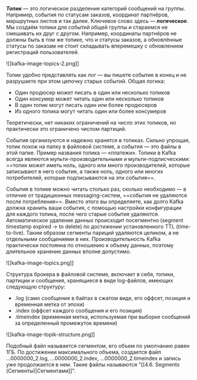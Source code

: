 **_Топик_** — это логическое разделение категорий сообщений на группы. Например, события по статусам заказов, координат партнёров, маршрутных листов и так далее.
Ключевое слово здесь — **логическое**. Мы создаём топики для событий общей группы и стараемся не смешивать их друг с другом. Например, координаты партнёров не должны быть в том же топике, что и статусы заказов, а обновлённые статусы по заказам не стоит складывать вперемешку с обновлением регистраций пользователей. 

![[kafka-image-topics-2.png]]

Топик удобно представлять как лог — вы пишете событие в конец и не разрушаете при этом цепочку старых событий. Общая логика:

- Один продюсер может писать в один или несколько топиков 
- Один консумер может читать один или несколько топиков
- В один топик могут писать один или более продюсеров
- Из одного топика могут читать один или более консумеров 

Теоретически, нет никаких ограничений на число этих топиков, но практически это ограничено числом партиций.

События организуются и надежно хранятся в топиках. Сильно упрощая, топик похож на папку в файловой системе, а события — это файлы в этой папке. Пример названия топика — «платежи». Топики в Kafka всегда являются мульти-производительными и мульти-подписческими: ==топик может иметь ноль, одного или много производителей, которые записывают в него события, а также ноль, одного или многих потребителей, которые подписываются на эти события==.  

События в топике можно читать столько раз, сколько необходимо — в отличие от традиционных messaging-систем, ==события не удаляются после потребления==. Вместо этого вы определяете, как долго Kafka должна хранить ваши события, с помощью настройки конфигурации для каждого топика, после чего старые события удаляются. 
Автоматическое удаление данных происходит посегментно (segment timestamp expired -> to delete) по достижении установленного TTL (time-to-live). Таким образом сегменты париций удаляются целиком, а не отдельными сообщениями в них.
Производительность Kafka практически постоянна по отношению к объему данных, поэтому длительное хранение данных вполне допустимо.
  
![[kafka-image-topics.png]]

Структура брокера в файловой системе, включает в себя, топики, партиции и сообщения, хранящиеся в виде log-файлов, имеющих следующую структуру:
- .log (само сообщение в байтах в сжатом виде, его оффсет, позиция и временная метка от эпохи)
- .index (оффсет каждого сообщения и его позиция)
- .timeindex (временная метка, используемая при выборке сообщений за определенный промежуток времени)

![[kafka-image-topik-structure.png]]

Подобный файл называется сегментом, его объем по умолчанию равен 1ГБ. По достижении максимального объема, создается файл ...0000000_2.log, ...0000000_2.index, ...0000000_2.timeindex и запись уже продолжается в нем. Такие файлы называются 
"[[4.6. Segments (Сегменты)|Сегментами]]".